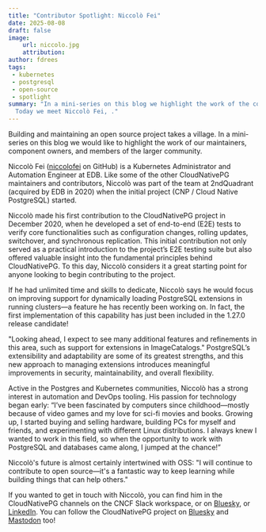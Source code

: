 ```yaml
---
title: "Contributor Spotlight: Niccolò Fei"
date: 2025-08-08
draft: false
image:
    url: niccolo.jpg
    attribution:
author: fdrees
tags:
 - kubernetes
 - postgresql
 - open-source
 - spotlight
summary: "In a mini-series on this blog we highlight the work of the community.
  Today we meet Niccolò Fei, ." 
---
```


Building and maintaining an open source project takes a village. In a 
mini-series on this blog we would like to highlight the work of our
maintainers, component owners, and members of the larger community.

Niccolò Fei ([niccolofei](https://github.com/niccolofei) on GitHub) is a Kubernetes Administrator and Automation Engineer 
at EDB. Like some of the other CloudNativePG maintainers and contributors, 
Niccolò was part of the team at 2ndQuadrant (acquired by EDB in 2020) when 
the initial project (CNP / Cloud Native PostgreSQL) started.

Niccolò made his first contribution to the CloudNativePG project in December 
2020, when he developed a set of end-to-end (E2E) tests to verify core 
functionalities such as configuration changes, rolling updates, switchover, 
and synchronous replication. This initial contribution not only served as a 
practical introduction to the project’s E2E testing suite but also offered 
valuable insight into the fundamental principles behind CloudNativePG. To this 
day, Niccolò considers it a great starting point for anyone looking to begin 
contributing to the project.

If he had unlimited time and skills to dedicate, Niccolò says he would focus 
on improving support for dynamically loading PostgreSQL extensions in running 
clusters—a feature he has recently been working on. In fact, the first 
implementation of this capability has just been included in the 1.27.0 release 
candidate!

"Looking ahead, I expect to see many additional features and refinements in 
this area, such as support for extensions in ImageCatalogs." PostgreSQL’s 
extensibility and adaptability are some of its greatest strengths, and this 
new approach to managing extensions introduces meaningful improvements in 
security, maintainability, and overall flexibility.

Active in the Postgres and Kubernetes communities, Niccolò has a strong 
interest in automation and DevOps tooling. His passion for technology began 
early: “I’ve been fascinated by computers since childhood—mostly because of 
video games and my love for sci-fi movies and books. Growing up, I started 
buying and selling hardware, building PCs for myself and friends, and 
experimenting with different Linux distributions. I always knew I wanted to 
work in this field, so when the opportunity to work with PostgreSQL and
 databases came along, I jumped at the chance!”

Niccolò's future is almost certainly intertwined with OSS: "I will continue 
to contribute to open source—it's a fantastic way to keep learning while 
building things that can help others."

If you wanted to get in touch with Niccolò, you can find him in the 
CloudNativePG channels on the CNCF Slack workspace, or on [Bluesky](https://bsky.app/profile/niccolofei.bsky.social), or [LinkedIn](https://www.linkedin.com/in/niccolofei/). You can follow the CloudNativePG project on [Bluesky](https://cloudnativepg.bsky.social) and [Mastodon](https://mastodon.social/@CloudNativePG) too! 
